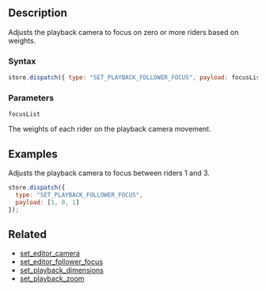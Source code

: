 ## Description

Adjusts the playback camera to focus on zero or more riders based on weights.

### Syntax

```js
store.dispatch({ type: "SET_PLAYBACK_FOLLOWER_FOCUS", payload: focusList });
```

### Parameters

`focusList`

The weights of each rider on the playback camera movement.

## Examples

Adjusts the playback camera to focus between riders 1 and 3.

```js
store.dispatch({
  type: "SET_PLAYBACK_FOLLOWER_FOCUS",
  payload: [1, 0, 1]
});
```

## Related

- [set_editor_camera](./set_editor_camera.md)
- [set_editor_follower_focus](./set_editor_follower_focus.md)
- [set_playback_dimensions](./set_playback_dimensions.md)
- [set_playback_zoom](./set_playback_zoom.md)

